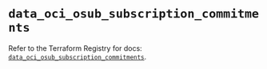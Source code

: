 # `data_oci_osub_subscription_commitments`

Refer to the Terraform Registry for docs: [`data_oci_osub_subscription_commitments`](https://registry.terraform.io/providers/oracle/oci/7.19.0/docs/data-sources/osub_subscription_commitments).
